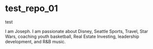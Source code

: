 # test_repo_01
test

I am Joseph.  I am passionate about Disney, Seattle Sports, Travel, Star Wars, coaching youth basketball, Real Estate Investing, leadership development, and R&B music.
